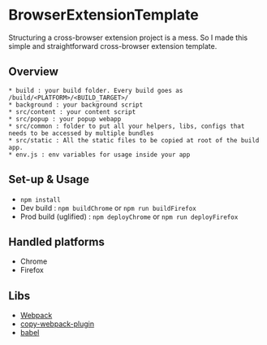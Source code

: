# BrowserExtensionTemplate

Structuring a cross-browser extension project is a mess. So I made this simple and straightforward cross-browser extension template.

## Overview
    * build : your build folder. Every build goes as /build/<PLATFORM>/<BUILD_TARGET>/
    * background : your background script
    * src/content : your content script
    * src/popup : your popup webapp
    * src/common : folder to put all your helpers, libs, configs that needs to be accessed by multiple bundles
    * src/static : All the static files to be copied at root of the build app.
    * env.js : env variables for usage inside your app


## Set-up & Usage
* `npm install`
* Dev build : `npm buildChrome` or `npm run buildFirefox`
* Prod build (uglified) : `npm deployChrome` or `npm run deployFirefox`

## Handled platforms
* Chrome
* Firefox

## Libs
* [Webpack](https://github.com/webpack/webpack)
* [copy-webpack-plugin](https://github.com/webpack-contrib/copy-webpack-plugin)
* [babel](https://github.com/babel/babel)